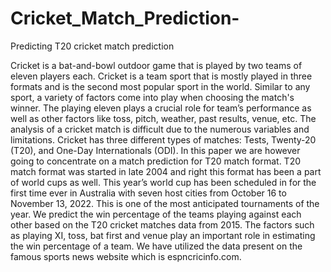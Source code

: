 # Cricket_Match_Prediction-
Predicting T20 cricket match prediction


Cricket is a bat-and-bowl outdoor game that is played by two teams of eleven players each. Cricket is a team sport that is mostly played in three formats and is the second most popular sport in the world. Similar to any sport, a variety of factors come into play when choosing the match's winner. The playing eleven plays a crucial role for team’s performance as well as other factors like toss, pitch, weather, past results, venue, etc. The analysis of a cricket match is difficult due to the numerous variables and limitations. Cricket has three different types of matches: Tests, Twenty-20 (T20), and One-Day Internationals (ODI). In this paper we are however going to concentrate on a match prediction for T20 match format. T20 match format was started in late 2004 and right this format has been a part of world cups as well. This year’s world cup has been scheduled in for the first time ever in Australia with seven host cities from October 16 to November 13, 2022. This is one of the most anticipated tournaments of the year.  We predict the win percentage of the teams playing against each other based on the T20 cricket matches data from 2015. The factors such as playing XI, toss, bat first and venue play an important role in estimating the win percentage of a team. We have utilized the data present on the famous sports news website which is espncricinfo.com.

